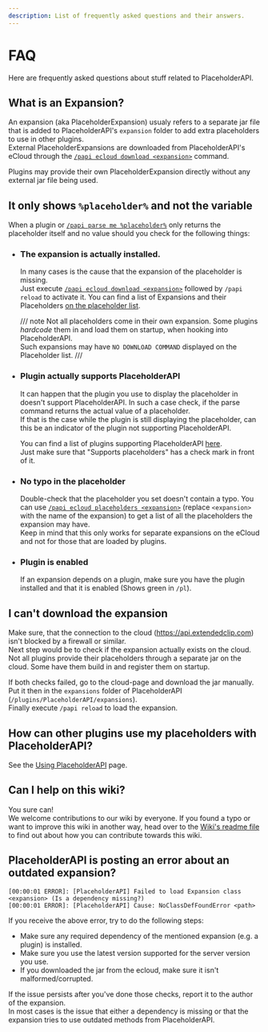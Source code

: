 ```yaml
---
description: List of frequently asked questions and their answers.
---
```


# FAQ

Here are frequently asked questions about stuff related to PlaceholderAPI.

## What is an Expansion?

An expansion (aka PlaceholderExpansion) usualy refers to a separate jar file that is added to PlaceholderAPI's `expansion` folder to add extra placeholders to use in other plugins.  
External PlaceholderExpansions are downloaded from PlaceholderAPI's eCloud through the [`/papi ecloud download <expansion>`](commands.md#papi-ecloud-download) command.

Plugins may provide their own PlaceholderExpansion directly without any external jar file being used.

## It only shows `%placeholder%` and not the variable

When a plugin or [`/papi parse me %placeholder%`](commands.md#papi-parse) only returns the placeholder itself and no value should you check for the following things:

- ### The expansion is actually installed.
    In many cases is the cause that the expansion of the placeholder is missing.  
    Just execute [`/papi ecloud download <expansion>`](commands.md#papi-ecloud-download) followed by `/papi reload` to activate it. You can find a list of Expansions and their Placeholders [on the placeholder list](users/placeholder-list.md).
    
    /// note
    Not all placeholders come in their own expansion. Some plugins *hardcode* them in and load them on startup, when hooking into PlaceholderAPI.  
    Such expansions may have `NO DOWNLOAD COMMAND` displayed on the Placeholder list.
    ///
  
- ### Plugin actually supports PlaceholderAPI
    It can happen that the plugin you use to display the placeholder in doesn't support PlaceholderAPI. In such a case check, if the parse command returns the actual value of a placeholder.  
    If that is the case while the plugin is still displaying the placeholder, can this be an indicator of the plugin not supporting PlaceholderAPI.
    
    You can find a list of plugins supporting PlaceholderAPI [here](users/plugins-using-placeholderapi.md).  
    Just make sure that "Supports placeholders" has a check mark in front of it.
  
- ### No typo in the placeholder
    Double-check that the placeholder you set doesn't contain a typo. You can use [`/papi ecloud placeholders <expansion>`](commands.md#papi-ecloud-placeholders) (replace `<expansion>` with the name of the expansion) to get a list of all the placeholders the expansion may have.  
    Keep in mind that this only works for separate expansions on the eCloud and not for those that are loaded by plugins.
  
- ### Plugin is enabled
    If an expansion depends on a plugin, make sure you have the plugin installed and that it is enabled (Shows green in `/pl`).

## I can't download the expansion

Make sure, that the connection to the cloud (https://api.extendedclip.com) isn't blocked by a firewall or similar.  
Next step would be to check if the expansion actually exists on the cloud. Not all plugins provide their placeholders through a separate jar on the cloud. Some have them build in and register them on startup.

If both checks failed, go to the cloud-page and download the jar manually. Put it then in the `expansions` folder of PlaceholderAPI (`/plugins/PlaceholderAPI/expansions`).  
Finally execute `/papi reload` to load the expansion.

## How can other plugins use my placeholders with PlaceholderAPI?

See the [Using PlaceholderAPI](developers/using-placeholderapi.md) page.

## Can I help on this wiki?

You sure can!  
We welcome contributions to our wiki by everyone. If you found a typo or want to improve this wiki in another way, head over to the [Wiki's readme file][readme] to find out about how you can contribute towards this wiki.

## PlaceholderAPI is posting an error about an outdated expansion?

```
[00:00:01 ERROR]: [PlaceholderAPI] Failed to load Expansion class <expansion> (Is a dependency missing?)
[00:00:01 ERROR]: [PlaceholderAPI] Cause: NoClassDefFoundError <path>
```

If you receive the above error, try to do the following steps:

- Make sure any required dependency of the mentioned expansion (e.g. a plugin) is installed.
- Make sure you use the latest version supported for the server version you use.
- If you downloaded the jar from the ecloud, make sure it isn't malformed/corrupted.

If the issue persists after you've done those checks, report it to the author of the expansion.  
In most cases is the issue that either a dependency is missing or that the expansion tries to use outdated methods from PlaceholderAPI.

[readme]: https://github.com/PlaceholderAPI/PlaceholderAPI/blob/wiki/README.md